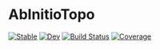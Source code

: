 # AbInitioTopo

[![Stable](https://img.shields.io/badge/docs-stable-blue.svg)](https://oashour.github.io/AbInitioTopo.jl/stable)
[![Dev](https://img.shields.io/badge/docs-dev-blue.svg)](https://oashour.github.io/AbInitioTopo.jl/dev)
[![Build Status](https://github.com/oashour/AbInitioTopo.jl/actions/workflows/CI.yml/badge.svg?branch=main)](https://github.com/oashour/AbInitioTopo.jl/actions/workflows/CI.yml?query=branch%3Amain)
[![Coverage](https://codecov.io/gh/oashour/AbInitioTopo.jl/branch/main/graph/badge.svg)](https://codecov.io/gh/oashour/AbInitioTopo.jl)
